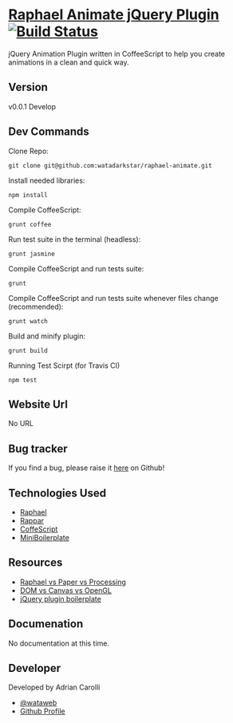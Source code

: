 # [Raphael Animate jQuery Plugin](http://twitter.com/wataweb) [![Build Status](https://secure.travis-ci.org/watadarkstar/raphael-animate.png?branch=master)](http://travis-ci.org/watadarkstar/raphael-animate)

jQuery Animation Plugin written in CoffeeScript to help you create animations in a clean and quick way.

## Version

v0.0.1 Develop

## Dev Commands

Clone Repo:

	git clone git@github.com:watadarkstar/raphael-animate.git

Install needed libraries:

	npm install

Compile CoffeeScript:

	grunt coffee

Run test suite in the terminal (headless):

	grunt jasmine

Compile CoffeeScript and run tests suite:

	grunt

Compile CoffeeScript and run tests suite whenever files change (recommended):

	grunt watch

Build and minify plugin:

	grunt build

Running Test Scirpt (for Travis CI)

	npm test

## Website Url

No URL

## Bug tracker

If you find a bug, please raise it [here](https://github.com/watadarkstar/raphael-animate/issues) on Github! 

## Technologies Used
+ [Raphael](http://raphaeljs.com/)
+ [Rappar](https://github.com/DmitryBaranovskiy/rappar)
+ [CoffeScript](http://coffeescript.org/)
+ [MiniBoilerplate](http://miniboilerplate.com/)

## Resources
+ [Raphael vs Paper vs Processing](http://coding.smashingmagazine.com/2012/02/22/web-drawing-throwdown-paper-processing-raphael/)
+ [DOM vs Canvas vs OpenGL](http://www.goodboydigital.com/to-dom-or-not-to-dom/)
+ [jQuery plugin boilerplate](http://miniboilerplate.com/)

## Documenation

No documentation at this time.

## Developer

Developed by Adrian Carolli

+ [@wataweb](http://twitter.com/wataweb)
+ [Github Profile](http://github.com/watadarkstar)
